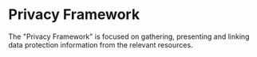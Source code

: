 # Privacy Framework
The "Privacy Framework" is focused on gathering, presenting and linking data protection information from the relevant resources. 

